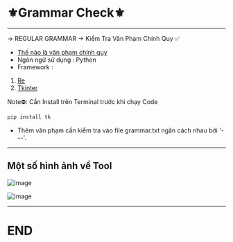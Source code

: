#                                                                 ⚜️Grammar Check⚜️
---
-> REGULAR GRAMMAR
-> Kiểm Tra Văn Phạm Chính Quy ✅
- [Thế nào là văn phạm chính quy](https://voer.edu.vn/c/van-pham-chinh-quy-rg-regular-grammar/db07e804/c6bc5cf4)
- Ngôn ngữ sử dụng : Python
- Framework : 

1. [Re](https://docs.python.org/3/library/re.html)
2. [Tkinter](https://docs.python.org/3/library/tkinter.html)

Note⛔: Cần Install trên Terminal trước khi chạy Code 
```sh
pip install tk
```
- Thêm văn phạm cần kiểm tra vào file grammar.txt ngăn cách nhau bởi '---'.
---
## Một số hình ảnh về Tool


![image](https://user-images.githubusercontent.com/70010376/231339999-0ca2c22b-5a1f-45cb-a085-8c85570658c6.png)



![image](https://user-images.githubusercontent.com/70010376/231340049-a5731d55-5969-412d-a2eb-c372dd932bed.png)

---
# END
